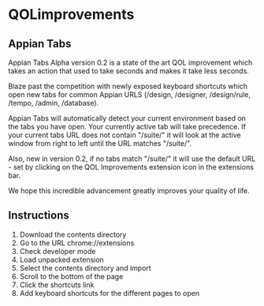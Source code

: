# QOLimprovements
## Appian Tabs
Appian Tabs Alpha version 0.2 is a state of the art QOL improvement which takes an action that used to take seconds and makes it take less seconds. 

Blaze past the competition with newly exposed keyboard shortcuts which open new tabs for common Appian URLS (/design, /designer, /design/rule, /tempo, /admin, /database).

Appian Tabs will automatically detect your current environment based on the tabs you have open. Your currently active tab will take precedence. If your current tabs URL does not contain "/suite/" it will look at the active window from right to left until the URL matches "/suite/".

Also, new in version 0.2, if no tabs match "/suite/" it will use the default URL - set by clicking on the QOL Improvements extension icon in the extensions bar. 

We hope this incredible advancement greatly improves your quality of life. 

## Instructions
1. Download the contents directory
2. Go to the URL chrome://extensions
3. Check developer mode
4. Load unpacked extension
5. Select the contents directory and import
6. Scroll to the bottom of the page
7. Click the shortcuts link
8. Add keyboard shortcuts for the different pages to open
